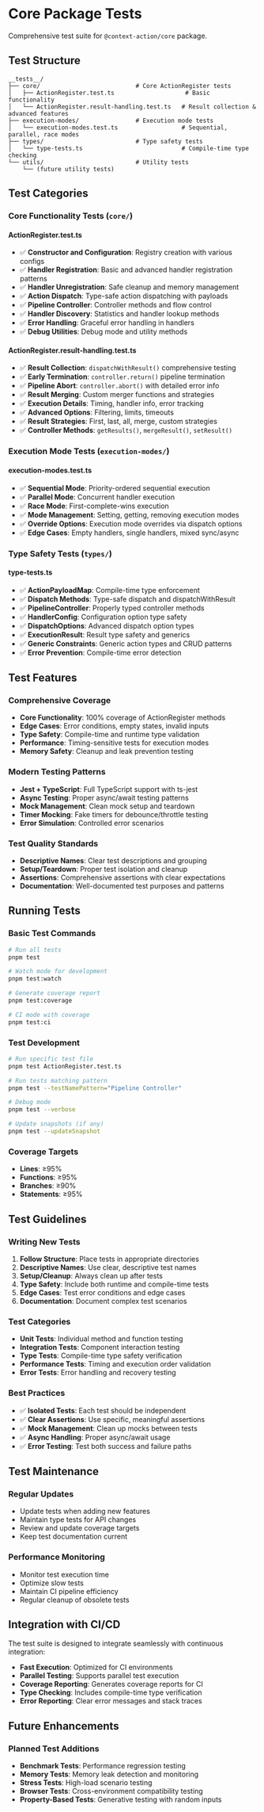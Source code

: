 # Core Package Tests

Comprehensive test suite for `@context-action/core` package.

## Test Structure

```
__tests__/
├── core/                           # Core ActionRegister tests
│   ├── ActionRegister.test.ts                    # Basic functionality
│   └── ActionRegister.result-handling.test.ts   # Result collection & advanced features
├── execution-modes/                # Execution mode tests
│   └── execution-modes.test.ts                  # Sequential, parallel, race modes
├── types/                          # Type safety tests
│   └── type-tests.ts                            # Compile-time type checking
└── utils/                          # Utility tests
    └── (future utility tests)
```

## Test Categories

### Core Functionality Tests (`core/`)

#### ActionRegister.test.ts
- ✅ **Constructor and Configuration**: Registry creation with various configs
- ✅ **Handler Registration**: Basic and advanced handler registration patterns
- ✅ **Handler Unregistration**: Safe cleanup and memory management
- ✅ **Action Dispatch**: Type-safe action dispatching with payloads
- ✅ **Pipeline Controller**: Controller methods and flow control
- ✅ **Handler Discovery**: Statistics and handler lookup methods
- ✅ **Error Handling**: Graceful error handling in handlers
- ✅ **Debug Utilities**: Debug mode and utility methods

#### ActionRegister.result-handling.test.ts
- ✅ **Result Collection**: `dispatchWithResult()` comprehensive testing
- ✅ **Early Termination**: `controller.return()` pipeline termination
- ✅ **Pipeline Abort**: `controller.abort()` with detailed error info
- ✅ **Result Merging**: Custom merger functions and strategies
- ✅ **Execution Details**: Timing, handler info, error tracking
- ✅ **Advanced Options**: Filtering, limits, timeouts
- ✅ **Result Strategies**: First, last, all, merge, custom strategies
- ✅ **Controller Methods**: `getResults()`, `mergeResult()`, `setResult()`

### Execution Mode Tests (`execution-modes/`)

#### execution-modes.test.ts
- ✅ **Sequential Mode**: Priority-ordered sequential execution
- ✅ **Parallel Mode**: Concurrent handler execution
- ✅ **Race Mode**: First-complete-wins execution
- ✅ **Mode Management**: Setting, getting, removing execution modes
- ✅ **Override Options**: Execution mode overrides via dispatch options
- ✅ **Edge Cases**: Empty handlers, single handlers, mixed sync/async

### Type Safety Tests (`types/`)

#### type-tests.ts
- ✅ **ActionPayloadMap**: Compile-time type enforcement
- ✅ **Dispatch Methods**: Type-safe dispatch and dispatchWithResult
- ✅ **PipelineController**: Properly typed controller methods
- ✅ **HandlerConfig**: Configuration option type safety
- ✅ **DispatchOptions**: Advanced dispatch option types
- ✅ **ExecutionResult**: Result type safety and generics
- ✅ **Generic Constraints**: Generic action types and CRUD patterns
- ✅ **Error Prevention**: Compile-time error detection

## Test Features

### Comprehensive Coverage
- **Core Functionality**: 100% coverage of ActionRegister methods
- **Edge Cases**: Error conditions, empty states, invalid inputs
- **Type Safety**: Compile-time and runtime type validation
- **Performance**: Timing-sensitive tests for execution modes
- **Memory Safety**: Cleanup and leak prevention testing

### Modern Testing Patterns
- **Jest + TypeScript**: Full TypeScript support with ts-jest
- **Async Testing**: Proper async/await testing patterns
- **Mock Management**: Clean mock setup and teardown
- **Timer Mocking**: Fake timers for debounce/throttle testing
- **Error Simulation**: Controlled error scenarios

### Test Quality Standards
- **Descriptive Names**: Clear test descriptions and grouping
- **Setup/Teardown**: Proper test isolation and cleanup
- **Assertions**: Comprehensive assertions with clear expectations
- **Documentation**: Well-documented test purposes and patterns

## Running Tests

### Basic Test Commands
```bash
# Run all tests
pnpm test

# Watch mode for development
pnpm test:watch

# Generate coverage report
pnpm test:coverage

# CI mode with coverage
pnpm test:ci
```

### Test Development
```bash
# Run specific test file
pnpm test ActionRegister.test.ts

# Run tests matching pattern
pnpm test --testNamePattern="Pipeline Controller"

# Debug mode
pnpm test --verbose

# Update snapshots (if any)
pnpm test --updateSnapshot
```

### Coverage Targets
- **Lines**: ≥95%
- **Functions**: ≥95%
- **Branches**: ≥90%
- **Statements**: ≥95%

## Test Guidelines

### Writing New Tests
1. **Follow Structure**: Place tests in appropriate directories
2. **Descriptive Names**: Use clear, descriptive test names
3. **Setup/Cleanup**: Always clean up after tests
4. **Type Safety**: Include both runtime and compile-time tests
5. **Edge Cases**: Test error conditions and edge cases
6. **Documentation**: Document complex test scenarios

### Test Categories
- **Unit Tests**: Individual method and function testing
- **Integration Tests**: Component interaction testing
- **Type Tests**: Compile-time type safety verification
- **Performance Tests**: Timing and execution order validation
- **Error Tests**: Error handling and recovery testing

### Best Practices
- ✅ **Isolated Tests**: Each test should be independent
- ✅ **Clear Assertions**: Use specific, meaningful assertions
- ✅ **Mock Management**: Clean up mocks between tests
- ✅ **Async Handling**: Proper async/await usage
- ✅ **Error Testing**: Test both success and failure paths

## Test Maintenance

### Regular Updates
- Update tests when adding new features
- Maintain type tests for API changes
- Review and update coverage targets
- Keep test documentation current

### Performance Monitoring
- Monitor test execution time
- Optimize slow tests
- Maintain CI pipeline efficiency
- Regular cleanup of obsolete tests

## Integration with CI/CD

The test suite is designed to integrate seamlessly with continuous integration:

- **Fast Execution**: Optimized for CI environments
- **Parallel Testing**: Supports parallel test execution
- **Coverage Reporting**: Generates coverage reports for CI
- **Type Checking**: Includes compile-time type verification
- **Error Reporting**: Clear error messages and stack traces

## Future Enhancements

### Planned Test Additions
- **Benchmark Tests**: Performance regression testing
- **Memory Tests**: Memory leak detection and monitoring
- **Stress Tests**: High-load scenario testing
- **Browser Tests**: Cross-environment compatibility testing
- **Property-Based Tests**: Generative testing with random inputs